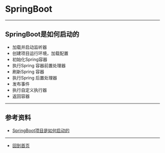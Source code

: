# SpringBoot

---
## SpringBoot是如何启动的
   - 加载并启动监听器
   - 创建项目运行环境，加载配置
   - 初始化Spring容器
   - 执行Spring 容器前置处理器
   - 刷新Spring 容器
   - 执行Spring 后置处理器
   - 发布事件
   - 执行自定义执行器
   - 返回容器

---
## 参考资料
   - [SpringBoot项目是如何启动的](https://zhuanlan.zhihu.com/p/342530328)

---

- [回到首页](../../../README.md)